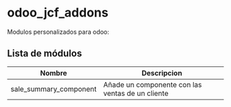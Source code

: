 # odoo_jcf_addons
Modulos personalizados para odoo:

## Lista de módulos
| Nombre | Descripcion |
| ------ | ----------- |
| sale_summary_component| Añade un componente con las ventas de un cliente |



